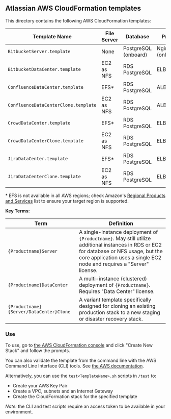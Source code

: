 ## Atlassian AWS CloudFormation templates

This directory contains the following AWS CloudFormation templates:

| Template Name | File Server | Database | Proxy | Documentation |
|---------------|-------------|----------|-------|---------------|
| `BitbucketServer.template` | None | PostgreSQL (onboard) | Nginx (onboard) | [Documentation](https://confluence.atlassian.com/x/wZZKLg) |
| `BitbucketDataCenter.template` | EC2 as NFS | RDS PostgreSQL | ELB | - |
| `ConfluenceDataCenter.template` | EFS* | RDS PostgreSQL | ALB | - |
| `ConfluenceDataCenterClone.template` | EC2 as NFS | RDS PostgreSQL | ALB | - |
| `CrowdDataCenter.template` | EFS* | RDS PostgreSQL | ELB | - |
| `CrowdDataCenterClone.template` | EC2 as NFS | RDS PostgreSQL | ELB | - |
| `JiraDataCenter.template` | EFS* | RDS PostgreSQL | ELB | - |
| `JiraDataCenterClone.template` | EC2 as NFS | RDS PostgreSQL | ELB | - |

\* EFS is not available in all AWS regions; check Amazon's [Regional Products and Services](https://aws.amazon.com/about-aws/global-infrastructure/regional-product-services/) list to ensure your target region is supported.

**Key Terms:**

| Term | Definition |
|------|------------|
| `{Productname}Server` | A single-instance deployment of `{Productname}`. May still utilize additional instances in RDS or EC2 for database or NFS usage, but the core application uses a single EC2 node and requires a "Server" license. |
| `{Productname}DataCenter` | A multi-instance (clustered) deployment of `{Productname}`. Requires "Data Center" license. |
| `{Productname}{Server/DataCenter}Clone` | A variant template specifically designed for cloning an existing production stack to a new staging or disaster recovery stack. |

### Use

To use, go to [the AWS CloudFormation console](https://console.aws.amazon.com/cloudformation/home?region=us-east-1) and click "Create New Stack" and follow the prompts.

You can also validate the template from the command line with the AWS Command Line Interface (CLI) tools. See [the AWS documentation](http://docs.aws.amazon.com/cli/latest/userguide/installing.html).

Alternatively, you can use the `test<TemplateName>.sh` scripts in `/test` to:

- Create your AWS Key Pair
- Create a VPC, subnets and an Internet Gateway
- Create the CloudFormation stack for the specified template

_Note:_ the CLI and test scripts require an access token to be available in your environment.
